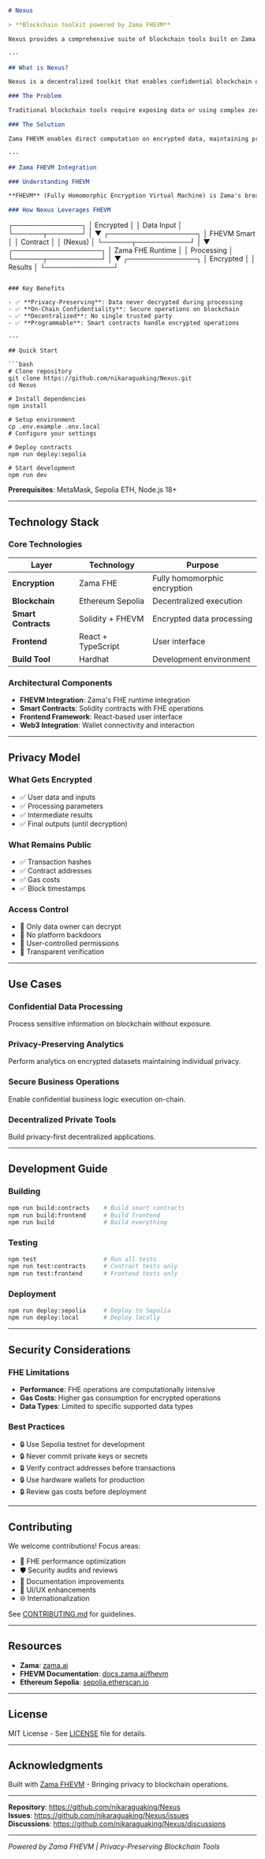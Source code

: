 
```markdown
# Nexus

> **Blockchain toolkit powered by Zama FHEVM**

Nexus provides a comprehensive suite of blockchain tools built on Zama's Fully Homomorphic Encryption Virtual Machine. Process data confidentially on-chain without exposing sensitive information.

---

## What is Nexus?

Nexus is a decentralized toolkit that enables confidential blockchain operations using Zama FHEVM technology. Your data remains encrypted throughout all processing stages.

### The Problem

Traditional blockchain tools require exposing data or using complex zero-knowledge proofs.

### The Solution

Zama FHEVM enables direct computation on encrypted data, maintaining privacy while preserving blockchain functionality.

---

## Zama FHEVM Integration

### Understanding FHEVM

**FHEVM** (Fully Homomorphic Encryption Virtual Machine) is Zama's breakthrough technology that allows smart contracts to perform operations on encrypted data without decryption.

### How Nexus Leverages FHEVM

```
┌──────────────┐
│ Encrypted    │
│ Data Input   │
└──────┬───────┘
       │
       ▼
┌──────────────────┐
│  FHEVM Smart     │
│  Contract        │
│  (Nexus)         │
└──────┬───────────┘
       │
       ▼
┌──────────────────┐
│ Zama FHE Runtime │
│ Processing       │
└──────┬───────────┘
       │
       ▼
┌──────────────┐
│ Encrypted    │
│ Results      │
└──────────────┘
```

### Key Benefits

- ✅ **Privacy-Preserving**: Data never decrypted during processing
- ✅ **On-Chain Confidentiality**: Secure operations on blockchain
- ✅ **Decentralized**: No single trusted party
- ✅ **Programmable**: Smart contracts handle encrypted operations

---

## Quick Start

```bash
# Clone repository
git clone https://github.com/nikaraguaking/Nexus.git
cd Nexus

# Install dependencies
npm install

# Setup environment
cp .env.example .env.local
# Configure your settings

# Deploy contracts
npm run deploy:sepolia

# Start development
npm run dev
```

**Prerequisites**: MetaMask, Sepolia ETH, Node.js 18+

---

## Technology Stack

### Core Technologies

| Layer | Technology | Purpose |
|-------|-----------|---------|
| **Encryption** | Zama FHE | Fully homomorphic encryption |
| **Blockchain** | Ethereum Sepolia | Decentralized execution |
| **Smart Contracts** | Solidity + FHEVM | Encrypted data processing |
| **Frontend** | React + TypeScript | User interface |
| **Build Tool** | Hardhat | Development environment |

### Architectural Components

- **FHEVM Integration**: Zama's FHE runtime integration
- **Smart Contracts**: Solidity contracts with FHE operations
- **Frontend Framework**: React-based user interface
- **Web3 Integration**: Wallet connectivity and interaction

---

## Privacy Model

### What Gets Encrypted

- ✅ User data and inputs
- ✅ Processing parameters
- ✅ Intermediate results
- ✅ Final outputs (until decryption)

### What Remains Public

- ✅ Transaction hashes
- ✅ Contract addresses
- ✅ Gas costs
- ✅ Block timestamps

### Access Control

- 🔐 Only data owner can decrypt
- 🔐 No platform backdoors
- 🔐 User-controlled permissions
- 🔐 Transparent verification

---

## Use Cases

### Confidential Data Processing

Process sensitive information on blockchain without exposure.

### Privacy-Preserving Analytics

Perform analytics on encrypted datasets maintaining individual privacy.

### Secure Business Operations

Enable confidential business logic execution on-chain.

### Decentralized Private Tools

Build privacy-first decentralized applications.

---

## Development Guide

### Building

```bash
npm run build:contracts    # Build smart contracts
npm run build:frontend     # Build frontend
npm run build              # Build everything
```

### Testing

```bash
npm test                   # Run all tests
npm run test:contracts     # Contract tests only
npm run test:frontend      # Frontend tests only
```

### Deployment

```bash
npm run deploy:sepolia     # Deploy to Sepolia
npm run deploy:local       # Deploy locally
```

---

## Security Considerations

### FHE Limitations

- **Performance**: FHE operations are computationally intensive
- **Gas Costs**: Higher gas consumption for encrypted operations
- **Data Types**: Limited to specific supported data types

### Best Practices

- 🔒 Use Sepolia testnet for development
- 🔒 Never commit private keys or secrets
- 🔒 Verify contract addresses before transactions
- 🔒 Use hardware wallets for production
- 🔒 Review gas costs before deployment

---

## Contributing

We welcome contributions! Focus areas:

- 🔬 FHE performance optimization
- 🛡️ Security audits and reviews
- 📖 Documentation improvements
- 🎨 UI/UX enhancements
- 🌐 Internationalization

See [CONTRIBUTING.md](CONTRIBUTING.md) for guidelines.

---

## Resources

- **Zama**: [zama.ai](https://www.zama.ai/)
- **FHEVM Documentation**: [docs.zama.ai/fhevm](https://docs.zama.ai/fhevm)
- **Ethereum Sepolia**: [sepolia.etherscan.io](https://sepolia.etherscan.io/)

---

## License

MIT License - See [LICENSE](LICENSE) file for details.

---

## Acknowledgments

Built with [Zama FHEVM](https://github.com/zama-ai/fhevm) - Bringing privacy to blockchain operations.

---

**Repository**: https://github.com/nikaraguaking/Nexus  
**Issues**: https://github.com/nikaraguaking/Nexus/issues  
**Discussions**: https://github.com/nikaraguaking/Nexus/discussions

---

_Powered by Zama FHEVM | Privacy-Preserving Blockchain Tools_
